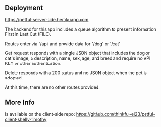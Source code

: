 ## Deployment

https://petful-server-side.herokuapp.com

The backend for this app includes a queue algorithm to present information First In Last Out (FILO).

Routes enter via '/api' and provide data for '/dog' or '/cat'

Get request responds with a single JSON object that includes the dog or cat's image, a description, name, sex, age, and breed and require no API KEY or other authentication.

Delete responds with a 200 status and no JSON object when the pet is adopted.

At this time, there are no other routes provided.

## More Info

Is available on the client-side repo: https://github.com/thinkful-ei23/petful-client-shelly-timothy
